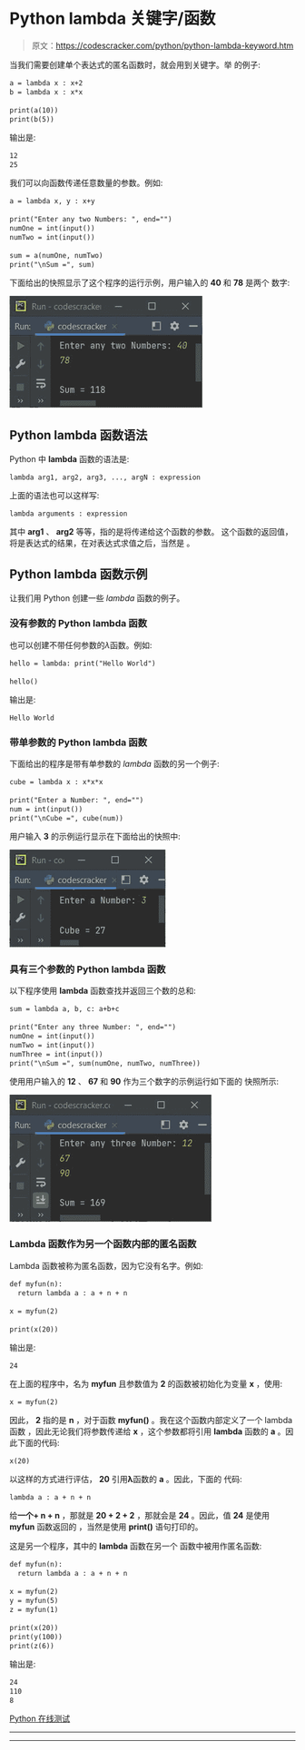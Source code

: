 # Python lambda 关键字/函数

> 原文：<https://codescracker.com/python/python-lambda-keyword.htm>

当我们需要创建单个表达式的匿名函数时，就会用到关键字。举 的例子:

```
a = lambda x : x+2
b = lambda x : x*x

print(a(10))
print(b(5))
```

输出是:

```
12
25
```

我们可以向函数传递任意数量的参数。例如:

```
a = lambda x, y : x+y

print("Enter any two Numbers: ", end="")
numOne = int(input())
numTwo = int(input())

sum = a(numOne, numTwo)
print("\nSum =", sum)
```

下面给出的快照显示了这个程序的运行示例，用户输入的 **40** 和 **78** 是两个 数字:

![python lambda function](img/d55cea078fcd69716165bef43043b033.png)

## Python lambda 函数语法

Python 中 **lambda** 函数的语法是:

```
lambda arg1, arg2, arg3, ..., argN : expression
```

上面的语法也可以这样写:

```
lambda arguments : expression
```

其中 **arg1** 、 **arg2** 等等，指的是将传递给这个函数的参数。 这个函数的返回值，将是表达式的结果，在对表达式求值之后，当然是 。

## Python lambda 函数示例

让我们用 Python 创建一些 *lambda* 函数的例子。

### 没有参数的 Python lambda 函数

也可以创建不带任何参数的*λ*函数。例如:

```
hello = lambda: print("Hello World")

hello()
```

输出是:

```
Hello World
```

### 带单参数的 Python lambda 函数

下面给出的程序是带有单参数的 *lambda* 函数的另一个例子:

```
cube = lambda x : x*x*x

print("Enter a Number: ", end="")
num = int(input())
print("\nCube =", cube(num))
```

用户输入 **3** 的示例运行显示在下面给出的快照中:

![python lambda function](img/79467ef4f3c043b62d00f03a4ce95727.png)

### 具有三个参数的 Python lambda 函数

以下程序使用 **lambda** 函数查找并返回三个数的总和:

```
sum = lambda a, b, c: a+b+c

print("Enter any three Number: ", end="")
numOne = int(input())
numTwo = int(input())
numThree = int(input())
print("\nSum =", sum(numOne, numTwo, numThree))
```

使用用户输入的 **12** 、 **67** 和 **90** 作为三个数字的示例运行如下面的 快照所示:

![python lambda function example](img/f04460cbec4d9a948c26bd0c05a78da8.png)

### Lambda 函数作为另一个函数内部的匿名函数

Lambda 函数被称为匿名函数，因为它没有名字。例如:

```
def myfun(n):
  return lambda a : a + n + n

x = myfun(2)

print(x(20))
```

输出是:

```
24
```

在上面的程序中，名为 **myfun** 且参数值为 **2** 的函数被初始化为变量 **x** ，使用:

```
x = myfun(2)
```

因此， **2** 指的是 **n** ，对于函数 **myfun()** 。我在这个函数内部定义了一个 lambda 函数 ，因此无论我们将参数传递给 **x** ，这个参数都将引用 **lambda** 函数的 **a** 。因此下面的代码:

```
x(20)
```

以这样的方式进行评估， **20** 引用**λ**函数的 **a** 。因此，下面的 代码:

```
lambda a : a + n + n
```

给**一个+ n + n** ，那就是 **20 + 2 + 2** ，那就会是 **24** 。因此，值 **24** 是使用 **myfun** 函数返回的 ，当然是使用 **print()** 语句打印的。

这是另一个程序，其中的 **lambda** 函数在另一个 函数中被用作匿名函数:

```
def myfun(n):
  return lambda a : a + n + n

x = myfun(2)
y = myfun(5)
z = myfun(1)

print(x(20))
print(y(100))
print(z(6))
```

输出是:

```
24
110
8
```

[Python 在线测试](/exam/showtest.php?subid=10)

* * *

* * *